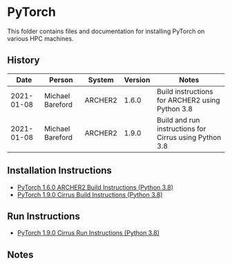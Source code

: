 PyTorch
=======

This folder contains files and documentation for installing PyTorch on various HPC machines.

History
-------

Date | Person | System | Version | Notes
---- | -------|--------|---------|------
2021-01-08 | Michael Bareford | ARCHER2 | 1.6.0 | Build instructions for ARCHER2 using Python 3.8
2021-01-08 | Michael Bareford | ARCHER2 | 1.9.0 | Build and run instructions for Cirrus using Python 3.8

Installation Instructions
-------------------------

* [PyTorch 1.6.0 ARCHER2 Build Instructions (Python 3.8)](build_pytorch_1.6.0_archer2_py38.md)
* [PyTorch 1.9.0 Cirrus Build Instructions (Python 3.8)](build_pytorch_1.9.0_cirrus_py38.md)

Run Instructions
----------------

* [PyTorch 1.9.0 Cirrus Run Instructions (Python 3.8)](run_pytorch_1.9.0_cirrus_py38.md)

Notes
-----

